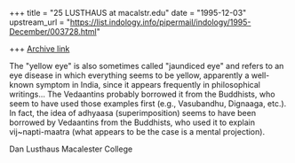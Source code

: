 +++
title = "25 LUSTHAUS at macalstr.edu"
date = "1995-12-03"
upstream_url = "https://list.indology.info/pipermail/indology/1995-December/003728.html"

+++
[Archive link](https://list.indology.info/pipermail/indology/1995-December/003728.html)

The "yellow eye" is also sometimes called "jaundiced eye" and refers to an eye
disease in which everything seems to be yellow, apparently a well-known symptom
in India, since it appears frequently in philosophical writings... The
Vedaantins probably borrowed it from the Buddhists, who seem to have used
those examples first (e.g., Vasubandhu, Dignaaga, etc.). In fact, the idea of
adhyaasa (superimposition) seems to have been borrowed by Vedaantins from the
Buddhists, who used it to explain vij~napti-maatra (what appears to be the case
is a mental projection).

Dan Lusthaus
Macalester College





